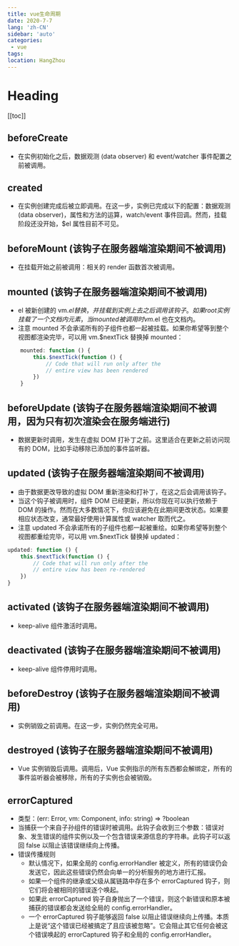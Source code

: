 ```yaml
---
title: vue生命周期
date: 2020-7-7
lang: 'zh-CN'
sidebar: 'auto'
categories:
 - vue
tags: 
location: HangZhou
---
```


# Heading
[[toc]]

## beforeCreate
  - 在实例初始化之后，数据观测 (data observer) 和 event/watcher 事件配置之前被调用。

## created
  - 在实例创建完成后被立即调用。在这一步，实例已完成以下的配置：数据观测 (data observer)，属性和方法的运算，watch/event 事件回调。然而，挂载阶段还没开始，$el 属性目前不可见。
## beforeMount (该钩子在服务器端渲染期间不被调用)
  - 在挂载开始之前被调用：相关的 render 函数首次被调用。
## mounted (该钩子在服务器端渲染期间不被调用)
  - el 被新创建的 vm.$el 替换，并挂载到实例上去之后调用该钩子。如果 root 实例挂载了一个文档内元素，当 mounted 被调用时 vm.$el 也在文档内。
  - 注意 mounted 不会承诺所有的子组件也都一起被挂载。如果你希望等到整个视图都渲染完毕，可以用 vm.$nextTick 替换掉 mounted：
  ```javascript
      mounted: function () {
          this.$nextTick(function () {
              // Code that will run only after the
              // entire view has been rendered
          })
      }
  ```
## beforeUpdate (该钩子在服务器端渲染期间不被调用，因为只有初次渲染会在服务端进行)
  - 数据更新时调用，发生在虚拟 DOM 打补丁之前。这里适合在更新之前访问现有的 DOM，比如手动移除已添加的事件监听器。
## updated (该钩子在服务器端渲染期间不被调用)
  - 由于数据更改导致的虚拟 DOM 重新渲染和打补丁，在这之后会调用该钩子。
  - 当这个钩子被调用时，组件 DOM 已经更新，所以你现在可以执行依赖于 DOM 的操作。然而在大多数情况下，你应该避免在此期间更改状态。如果要相应状态改变，通常最好使用计算属性或 watcher 取而代之。
  - 注意 updated 不会承诺所有的子组件也都一起被重绘。如果你希望等到整个视图都重绘完毕，可以用 vm.$nextTick 替换掉 updated：
  ```javascript
  updated: function () {
      this.$nextTick(function () {
          // Code that will run only after the
          // entire view has been re-rendered
      })
  }
  ```
## activated (该钩子在服务器端渲染期间不被调用)
  - keep-alive 组件激活时调用。
## deactivated (该钩子在服务器端渲染期间不被调用)
  - keep-alive 组件停用时调用。
## beforeDestroy (该钩子在服务器端渲染期间不被调用)
  - 实例销毁之前调用。在这一步，实例仍然完全可用。
## destroyed (该钩子在服务器端渲染期间不被调用)
  - Vue 实例销毁后调用。调用后，Vue 实例指示的所有东西都会解绑定，所有的事件监听器会被移除，所有的子实例也会被销毁。
## errorCaptured 
  - 类型：(err: Error, vm: Component, info: string) => ?boolean
  - 当捕获一个来自子孙组件的错误时被调用。此钩子会收到三个参数：错误对象、发生错误的组件实例以及一个包含错误来源信息的字符串。此钩子可以返回 false 以阻止该错误继续向上传播。
  - 错误传播规则
    - 默认情况下，如果全局的 config.errorHandler 被定义，所有的错误仍会发送它，因此这些错误仍然会向单一的分析服务的地方进行汇报。
    - 如果一个组件的继承或父级从属链路中存在多个 errorCaptured 钩子，则它们将会被相同的错误逐个唤起。
    - 如果此 errorCaptured 钩子自身抛出了一个错误，则这个新错误和原本被捕获的错误都会发送给全局的 config.errorHandler。
    - 一个 errorCaptured 钩子能够返回 false 以阻止错误继续向上传播。本质上是说“这个错误已经被搞定了且应该被忽略”。它会阻止其它任何会被这个错误唤起的 errorCaptured 钩子和全局的 config.errorHandler。
